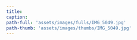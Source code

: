 ```yaml
---
title:
caption:
path-full: 'assets/images/fulls/IMG_5049.jpg'
path-thumb: 'assets/images/thumbs/IMG_5049.jpg'
---
```

